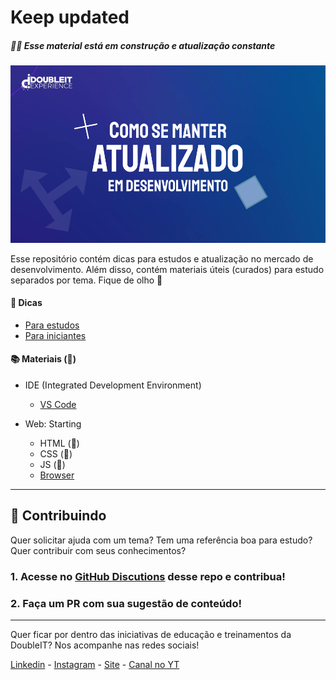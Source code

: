 # Keep updated

##### 🚧🚧 Esse material está em construção e atualização constante

![Como se manter atualizado em desenvolvimento](./assets/images/cover.png)

Esse repositório contém dicas para estudos e atualização no mercado de desenvolvimento. Além disso, contém materiais úteis (curados) para estudo separados por tema. Fique de olho 👀

#### 🤩 Dicas 
- [Para estudos](./topics/intro/tips-study.md)
- [Para iniciantes](./topics/intro/tips-beginners.md)

#### 📚 Materiais (🚧)

- IDE (Integrated Development Environment)
    - [VS Code](./topics/ides/vscode.md)

- Web: Starting
    - HTML (🚧)
    - CSS (🚧)
    - JS (🚧)
    - [Browser](./topics/web-start/browser.md)

    
---

## 💪 Contribuindo

Quer solicitar ajuda com um tema? Tem uma referência boa para estudo? Quer contribuir com seus conhecimentos?

### 1. Acesse no [GitHub Discutions](https://github.com/doubleit-experience/keep-updated/discussions) desse repo e contribua!

### 2. Faça um PR com sua sugestão de conteúdo!

---

Quer ficar por dentro das iniciativas de educação e treinamentos da DoubleIT? Nos acompanhe nas redes sociais!

[Linkedin](https://br.linkedin.com/company/doubleit) -
[Instagram](https://www.instagram.com/doubleitconsultoria/?hl=en) - 
[Site](https://www.doubleit.com.br/) - [Canal no YT](https://www.youtube.com/channel/UCy7BKjTDyE5I-lQGP0UScXQ)
